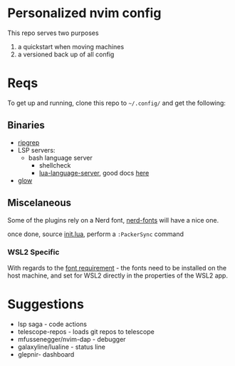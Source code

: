# Personalized nvim config

This repo serves two purposes
1) a quickstart when moving machines
2) a versioned back up of all config 

# Reqs

To get up and running, clone this repo to `~/.config/` and get the following:

## Binaries
- [ripgrep](https://github.com/BurntSushi/ripgrep)
- LSP servers:
  - bash language server
     - shellcheck
	- [lua-language-server](https://github.com/sumneko/lua-language-server), good docs [here](https://www.chrisatmachine.com/blog/category/neovim/28-neovim-lua-development)
- [glow](https://github.com/charmbracelet/glow#installation)

## Miscelaneous
Some of the plugins rely on a Nerd font, [nerd-fonts](https://github.com/ryanoasis/nerd-fonts) will have a nice one. 

once done, source [init.lua](./init.lua), perform a `:PackerSync` command 

### WSL2 Specific
With regards to the [font requirement](#Miscelaneous) - the fonts need to be installed on the host machine, and set for WSL2 directly in the properties of the WSL2 app.

# Suggestions
- lsp saga - code actions
- telescope-repos - loads git repos to telescope
- mfussenegger/nvim-dap - debugger
- galaxyline/lualine - status line
- glepnir- dashboard

